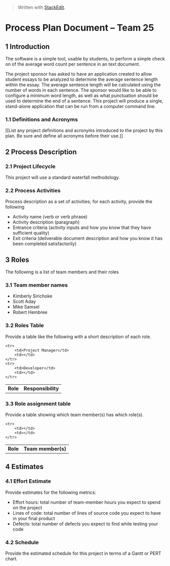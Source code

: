 


> Written with [StackEdit](https://stackedit.io/).

# Process Plan Document – Team 25

## 1 Introduction
The software is a simple tool, usable by students, to perform a simple check on of the average word count per sentence in an text document.

The project sponsor has asked to have an application created to allow student essays to be analyzed to determine the average sentence length within the essay.   The average sentence length will be calculated using the number of words in each sentence.  The sponsor would like to be able to configure a minimum word length, as well as what punctuation should be used to determine the end of a sentence.  This project will produce a single, stand-alone application that can be run from a computer command line. 

### 1.1 Definitions and Acronyms
[[List any project definitions and acronyms introduced to the project by this plan. Be sure and define all acronyms before their use.]]

## 2 Process Description

### 2.1 Project Lifecycle
This project will use a standard waterfall methodology.

### 2.2 Process Activities
Process description as a set of activities; for each activity, provide the following

* Activity name (verb or verb phrase)
* Activity description (paragraph)
* Entrance criteria (activity inputs and how you know that they have sufficient quality)
* Exit criteria (deliverable document description and how you know it has been completed satisfactorily)



## 3 Roles
The following is a list of team members and their roles

### 3.1 Team member names
* Kimberly Sirichoke 
* Scott Aday
* Mike Samsel
* Robert Hembree

### 3.2 Roles Table
Provide a table like the following with a short description of each role.

<table>
<tbody>
	<tr>
		<td><b>Role</b></td>
		<td><b>Responsibility</b></td>
	</tr>

	<tr>
		<td>Project Manager</td> 
		<td></td>
	</tr>
	<tr>
		<td>Developer</td> 
		<td></td>
	</tr>
</tbody>
</table>

### 3.3 Role assignment table
Provide a table showing which team member(s) has which role(s).

<table>
<tbody>
	<tr>
		<td><b>Role</b></td>
		<td><b>Team member(s)</b></td>
	</tr>

	<tr>
		<td></td>
		<td></td>
	</tr>
</tbody>
</table>

## 4 Estimates

### 4.1 Effort Estimate
Provide estimates for the following metrics:
* Effort hours: total number of team-member hours you expect to spend on the project
* Lines of code: total number of lines of source code you expect to have in your final product
* Defects: total number of defects you expect to find while testing your code

### 4.2 Schedule
Provide the estimated schedule for this project in terms of a Gantt or PERT chart.



